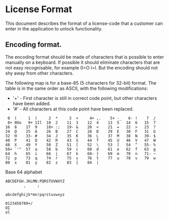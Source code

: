 # License Format
This document describes the format of a license-code that a customer
can enter in the application to unlock functionality.

## Encoding format.
The encoding format should be made of characters that is possible to enter
manually on a keyboard. If possible it should eliminate characters
that are not easy recognisable, for example 0=O l=I. But the encoding
should not shy away from other characters.

The following map is for a base-85 (5 characters for 32-bit) format.
The table is in the same order as ASCII, with the following modifications:

 * '+' - First character is still in correct code point, but other characters
         have been added.
 * '#' - All characters at this code point have been replaced.

```
 0  (     1  )     2  *     3  +     4+ ,.    5+ -_   6- !    7  /
 8+ 0Oo   9+ 1Il  10  2    11  3    12  4    13  5   14  6   15  7
16  8    17  9    18+ :;   19- &    20  <    21  =   22  >   23  ?
24  @    25  A    26  B    27  C    28  D    29  E   30  F   31  G
32  H    33- #    34  J    35  K    36  L    37  M   38  N   39- $
40  P    41  Q    42  R    43  S    44  T    45  U   46  V   47  W
48  X    49  Y    50  Z    51  [    52  \    53  ]   54  ^   55- %
56+ `'"  57  a    58  b    59  c    60  d    61  e   62  f   63  g
64  h    65  i    66  j    67  k    68- }    69  m   70  n   71- ~
72  p    73  q    74  r    75  s    76  t    77  u   78  v   79  w
80  x    81  y    82  z    83  {    84  |

```


Base 64 alphabet

```
ABCDEFGH.JKLMN:PQRSTUVWXYZ
        ,     ;

abcdefghijk*mn!pqrstuvwxyz

0123456789+/
OI
ol
```
